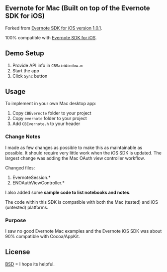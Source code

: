 ## Evernote for Mac (Built on top of the Evernote SDK for iOS)

Forked from [Evernote SDK for iOS version 1.0.1](https://github.com/evernote/evernote-sdk-ios/commit/b5e932581b069257350efff8f4de19b3706e51ed).

100% compatible with [Evernote SDK for iOS](https://github.com/evernote/evernote-sdk-ios).

## Demo Setup

1. Provide API info in `CBMainWindow.m`
1. Start the app
1. Click `Sync` button

## Usage

To implement in your own Mac desktop app:

1. Copy `CBEvernote` folder to your project
1. Copy `evernote` folder to your project
1. Add `CBEvernote.h` to your header

### Change Notes

I made as few changes as possible to make this as maintainable as possible. It should require very little work when the iOS SDK is updated. The largest change was adding the Mac OAuth view controller workflow.

Changed files:

1. EvernoteSession.*
1. ENOAuthViewController.*

I also added some **sample code to list notebooks and notes**.

The code within this SDK is compatible with both the Mac (tested) and iOS (untested) platforms.

### Purpose

I saw no good Evernote Mac examples and the Evernote iOS SDK was about 90% compatible with Cocoa/AppKit.

License
-------

[BSD](http://opensource.org/licenses/BSD-2-Clause) = I hope its helpful.
